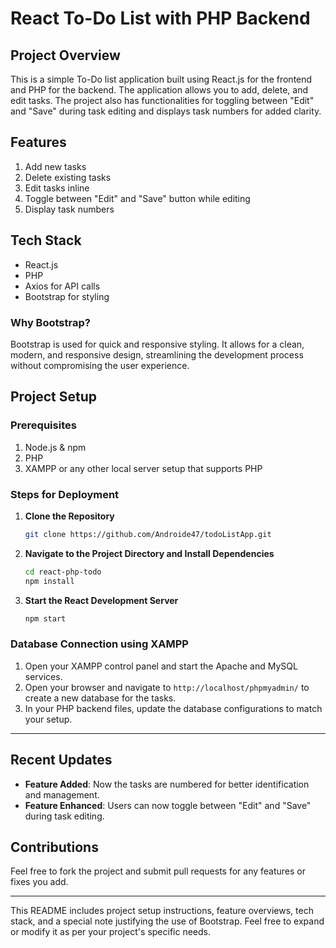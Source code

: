 # React To-Do List with PHP Backend

## Project Overview

This is a simple To-Do list application built using React.js for the frontend and PHP for the backend. The application allows you to add, delete, and edit tasks. The project also has functionalities for toggling between "Edit" and "Save" during task editing and displays task numbers for added clarity.

## Features

1. Add new tasks
2. Delete existing tasks
3. Edit tasks inline
4. Toggle between "Edit" and "Save" button while editing
5. Display task numbers

## Tech Stack

- React.js
- PHP
- Axios for API calls
- Bootstrap for styling

### Why Bootstrap?

Bootstrap is used for quick and responsive styling. It allows for a clean, modern, and responsive design, streamlining the development process without compromising the user experience.

## Project Setup

### Prerequisites

1. Node.js & npm
2. PHP
3. XAMPP or any other local server setup that supports PHP

### Steps for Deployment

1. **Clone the Repository**
    ```bash
    git clone https://github.com/Androide47/todoListApp.git
    ```

2. **Navigate to the Project Directory and Install Dependencies**
    ```bash
    cd react-php-todo
    npm install
    ```

3. **Start the React Development Server**
    ```bash
    npm start
    ```

### Database Connection using XAMPP

1. Open your XAMPP control panel and start the Apache and MySQL services.
2. Open your browser and navigate to `http://localhost/phpmyadmin/` to create a new database for the tasks.
3. In your PHP backend files, update the database configurations to match your setup.

---

## Recent Updates

- **Feature Added**: Now the tasks are numbered for better identification and management.
- **Feature Enhanced**: Users can now toggle between "Edit" and "Save" during task editing.

## Contributions

Feel free to fork the project and submit pull requests for any features or fixes you add.

---

This README includes project setup instructions, feature overviews, tech stack, and a special note justifying the use of Bootstrap. Feel free to expand or modify it as per your project's specific needs.